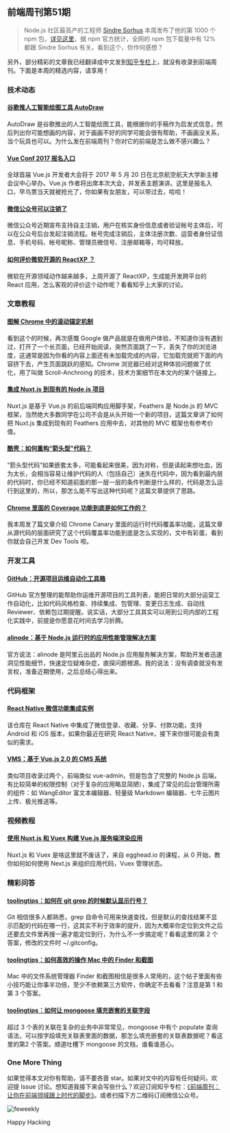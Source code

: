 ## 前端周刊第51期

> Node.js 社区最高产的工程师 <a href="https://twitter.com/sindresorhus/status/851843817888137217">Sindre Sorhus</a> 本周发布了他的第 1000 个 npm 包，<a href="https://github.com/sindresorhus/conduct">详见这里</a>，据 npm 官方统计，全网的 npm 包下载量中有 12% 都跟 Sindre Sorhus 有关。看到这个，你作何感想？

另外，部分精彩的文章我已经翻译成中文发到<a href="https://zhuanlan.zhihu.com/feweekly">知乎专栏</a>上，就没有收录到前端周刊。下面是本周的精选内容，请享用！

### 技术动态

#### [谷歌推人工智能绘图工具 AutoDraw](https://www.autodraw.com/)

AutoDraw 是谷歌推出的人工智能绘图工具，能根据你的手稿作为启发式信息，然后列出你可能想画的内容，对于画画不好的同学可能会很有帮助，不画画没关系，当个玩具也可以。为什么发在前端周刊？你对它的前端是怎么做不感兴趣么？

#### [Vue Conf 2017 报名入口](https://vue.w3ctech.com/)

全球首届 Vue.js 开发者大会将于 2017 年 5 月 20 日在北京航空航天大学新主楼会议中心举办。Vue.js 作者将出席本次大会，并发表主题演讲。这里是报名入口，早鸟票当天就被抢光了，你如果有女朋友，可以带过去，哈哈！

#### [微信公众号可以注销了](https://mp.weixin.qq.com/s?__biz=MjM5NjM4MDAxMg==&mid=2655074573&idx=1&sn=cb31b7bc6332f2cd302a9dd6dcf96bd7&chksm=bd5fb50e8a283c18a19d1949b862906fce8ffeb1f139331e553014bdd94a32e8a1193e18de32&mpshare=1&scene=2&srcid=0412UHDOcVqMiWEHsI7702ck&key=92f5eb06f6e0)

微信公众号近期宣布支持自主注销，用户在核实身份信息或者验证帐号主体后，可以在公众号后台发起注销流程。帐号完成注销后，主体注册次数、运营者身份证信息、手机号码、帐号昵称、管理员微信号、注册邮箱等，均可释放。

#### [如何评价微软开源的 ReactXP ？](https://www.zhihu.com/question/58247259)

微软在开源领域动作越来越多，上周开源了 ReactXP，生成能开发跨平台的 React 应用，怎么客观的评价这个动作呢？看看知乎上大家的讨论。

### 文章教程

#### [图解 Chrome 中的滚动锚定机制](https://blog.google/products/chrome/taking-aim-annoying-page-jumps-chrome/)

看到这个的时候，再次感慨 Google 做产品就是在做用户体验，不知道你没有遇到过，打开了一个长页面，已经开始阅读，突然页面跳了一下，丢失了你的浏览进度，这通常是因为你看的内容上面还有未加载完成的内容，它加载完就把下面的内容挤下去，产生页面跳跃的感知。Chrome 浏览器已经对这种体验问题做了优化，用了叫做 Scroll-Anchroing 的技术，技术方案细节在本文内的某个链接上。

#### [集成 Nuxt.js 到现有的 Node.js 项目](https://blog.feathersjs.com/ssr-vuejs-app-with-feathers-and-nuxt-bb7dfd3e6397)

Nuxt.js 是基于 Vue.js 的前后端同构应用脚手架，Feathers 是 Node.js 的 MVC 框架，当然绝大多数同学在公司不会是从头开始一个新的项目，这篇文章讲了如何把 Nuxt.js 集成到现有的 Feathers 应用中去，对其他的 MVC 框架也有参考价值。

#### [酷壳：如何重构“箭头型”代码？](http://coolshell.cn/articles/17757.html)

“箭头型代码”如果嵌套太多，可能看起来很美，因为对称，但是读起来想吐血，因为太长，会相当容易让维护代码的人（包括自己）迷失在代码中，因为看到最内层的代码时，你已经不知道前面的那一层一层的条件判断是什么样的，代码是怎么运行到这里的，所以，那怎么能不写出这种代码呢？这篇文章提供了思路。

#### [Chrome 里面的 Coverage 功能到底是如何工作的？](http://www.mattzeunert.com/2017/03/29/how-does-chrome-code-coverage-work.html)

我本周发了篇文章介绍 Chrome Canary 里面的运行时代码覆盖率功能，这篇文章从源代码的层面研究了这个代码覆盖率功能到底是怎么实现的，文中有彩蛋，看到你就会自己开发 Dev Tools 啦。

### 开发工具

#### [GitHub：开源项目运维自动化工具箱](https://github.com/showcases/tools-for-open-source)

GitHub 官方整理的能帮助你运维开源项目的工具列表，能把日常的大部分运营工作自动化，比如代码风格检查、持续集成、包管理、变更日志生成、自动找 Reviewer、依赖包过期提醒。说实话，大部分工具其实可以用到公司内部的工程化实践中，前提是你愿意花时间去学习折腾。

#### [alinode：基于 Node.js 运行时的应用性能管理解决方案](https://alinode.aliyun.com/)

官方说法：alinode 是阿里云出品的 Node.js 应用服务解决方案，帮助开发者迅速洞见性能细节，快速定位疑难杂症，直探问题根源。我的说法：没有调查就没有发言权，准备近期使用，之后总结心得出来。

### 代码框架

#### [React Native 微信功能集成实例](https://github.com/weflex/react-native-wechat?utm_campaign=explore-email&utm_medium=email&utm_source=newsletter&utm_term=weekly)

该仓库在 React Native 中集成了微信登录、收藏、分享、付款功能，支持 Android 和 iOS 版本，如果你最近在研究 React Native，接下来你很可能会有类似的需求。

#### [VMS：基于 Vue.js 2.0 的 CMS 系统](https://github.com/ericjjj/vms)

类似项目收录过两个，前端类似 vue-admin，但是包含了完整的 Node.js 后端，有比较简单的权限控制（对于复杂的应用略显简陋），集成了常见的后台管理所需的组件：如 WangEditor 富文本编辑器、轻量级 Markdown 编辑器、七牛云图片上传、极光推送等。


### 视频教程

#### [使用 Nuxt.js 和 Vuex 构建 Vue.js 服务端渲染应用](https://egghead.io/courses/build-a-server-rendered-vue-js-app-with-nuxt-and-vuex?utm_content=bufferb6553&utm_medium=social&utm_source=twitter.com&utm_campaign=buffer)

Nuxt.js 和 Vuex 是啥这里就不废话了，来自 egghead.io 的课程，从 0  开始，教你如何如何使用 Next.js 来组织应用代码，Vuex 管理状态。

### 精彩问答

#### [toolingtips：如何在 git grep 的时候默认显示行号？](http://stackoverflow.com/questions/11107059/how-to-show-line-numbers-by-default-with-git-grep-command)

Git 相信很多人都熟悉，grep 自命令可用来快速查找，但是默认的查找结果不显示匹配的代码在哪一行，这其实不利于效率的提升，因为大概率你定位到文件之后还要去文件里再搜一遍才能定位到行，为什么不一步搞定呢？看看这里的第 2 个答案，修改的文件时 ~/.gitconfig。

#### [toolingtips：如何高效的操作 Mac 中的 Finder 和截图](http://apple.stackexchange.com/questions/400/please-share-your-hidden-macos-features-or-tips-and-tricks?answertab=votes#tab-top)

Mac 中的文件系统管理器 Finder 和截图相信是很多人常用的，这个帖子里面有些小技巧能让你事半功倍，至少不依赖第三方软件，你确定不去看看？注意是第 1 和第 3 个答案。

#### [toolingtips：如何让 mongoose 填充嵌套的关联字段](http://stackoverflow.com/questions/19222520/populate-nested-array-in-mongoose)

超过 3 个表的关联在复杂的业务中非常常见，mongoose 中有个 populate 查询语法，可以按字段填充关联表里面的数据，那怎么填充嵌套的关联表数据呢？看这里的第2 个答案。顺道吐槽下 mongoose 的文档，谁看谁恶心。

### One More Thing

如果觉得本文对你有帮助，请不要吝啬 star。如果对文中的内容有任何疑问，欢迎提 Issue 讨论。想知道我接下来会写些什么？欢迎订阅知乎专栏：[《前端周刊：让你在前端领域跟上时代的脚步》](https://zhuanlan.zhihu.com/feweekly)。或者扫描下方二维码订阅微信公众号。

![feweekly](http://www.feweekly.com/img/src/weekly/feweekly/qrcode.jpg)

Happy Hacking
